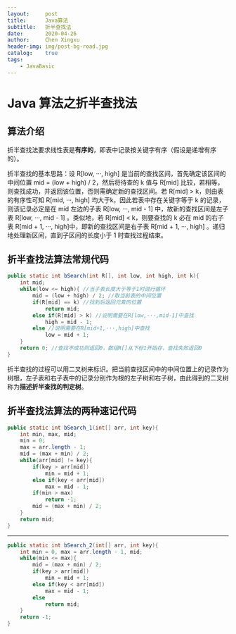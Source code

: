 ```yaml
---
layout:     post
title:      Java算法
subtitle:   折半查找法
date:       2020-04-26
author:     Chen Xingxu
header-img: img/post-bg-road.jpg
catalog:    true
tags:
    - JavaBasic
---
```

# Java 算法之折半查找法

## 算法介绍

折半查找法要求线性表是**有序的**，即表中记录按关键字有序（假设是递增有序的）。

折半查找的基本思路：设 R[low, ···, high] 是当前的查找区间，首先确定该区间的中间位置 mid = (low + high) / 2，然后将待查的 k 值与 R[mid] 比较，若相等，则查找成功，并返回该位置，否则需确定新的查找区间。若 R[mid] > k，则由表的有序性可知 R[mid, ···, high] 均大于k，因此若表中存在关键字等于 k 的记录，则该记录必定是在 mid 左边的子表 R[low, ···, mid - 1] 中，故新的查找区间是左子表 R[low, ···, mid - 1] 。类似地，若 R[mid] < k，则要查找的 k 必在 mid 的右子表 R[mid + 1, ···, high]中，即新的查找区间是右子表 R[mid + 1, ···, high] 。递归地处理新区间，直到子区间的长度小于 1 时查找过程结束。

## 折半查找法算法常规代码

```java
public static int bSearch(int R[], int low, int high, int k){
    int mid;
    while(low <= high){ //当子表长度大于等于1时进行循环
        mid = (low + high) / 2; //取当前表的中间位置
        if(R[mid] == k) //找到后返回元素的位置
            return mid;
        else if(R[mid] > k) //说明需要在R[low,···,mid-1]中查找
            high = mid - 1;
        else //说明需要在R[mid+1,···,high]中查找
            low = mid + 1;
    }
    return 0; //查找不成功则返回0，数组R[]从下标1开始存，查找失败返回0
}
```

折半查找的过程可以用二叉树来标识。把当前查找区间中的中间位置上的记录作为树根，左子表和右子表中的记录分别作为根的左子树和右子树，由此得到的二叉树称为**描述折半查找的判定树**。

## 折半查找法算法的两种速记代码

```java
public static int bSearch_1(int[] arr, int key){
    int min, max, mid;
    min = 0;
    max = arr.length - 1;
    mid = (max + min) / 2;
    while(arr[mid] != key){
        if(key > arr[mid])
            min = mid + 1;
        else if(key < arr[mid])
            max = mid - 1;
        if(min > max)
            return -1;
        mid = (max + min) / 2;
    }
    return mid;
}
```

--------------------------

```java
public static int bSearch_2(int[] arr, int key){
    int min = 0, max = arr.length - 1, mid;
    while(min <= max){
        mid = (max + min) / 2;
        if(key > arr[mid])
            min = mid + 1;
        else if(key < arr[mid])
            max = mid - 1;
        else
            return mid;
    }
    return -1;
}
```

